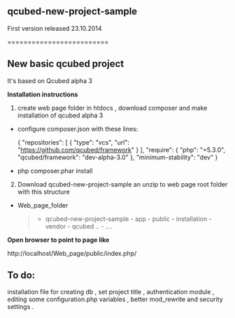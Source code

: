 ## qcubed-new-project-sample

First version released  23.10.2014

=========================

## New basic qcubed project

It's based on Qcubed alpha 3 

**Installation instructions**

1. create web page folder in htdocs , download composer 
and make installation of qcubed alpha 3 

- configure composer.json with these lines:

  > 
  {
          "repositories": [
          {
          "type": "vcs",
          "url": "https://github.com/qcubed/framework"
          }
          ],
          "require": {
          "php": "=5.3.0",
          "qcubed/framework": "dev-alpha-3.0"
           },
          "minimum-stability": "dev"
}

- php composer.phar install



2. Download qcubed-new-project-sample  an unzip to web page root folder
with this structure
- Web_page_folder
     > -  qcubed-new-project-sample
          - app
          - public
          - installation
      -  vendor
            - qcubed ..
            - ....
            

**Open browser to point to  page like**

http://localhost/Web_page/public/index.php/


## To do:
installation file for 
creating db , set project title , 
authentication module , editing some configuration.php variables ,
better mod_rewrite and security settings .